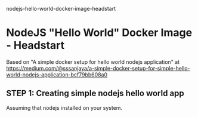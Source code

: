 nodejs-hello-world-docker-image-headstart
# NodeJS "Hello World" Docker Image  - Headstart

Based on "A simple docker setup for hello world nodejs application" at https://medium.com/@sssanjaya/a-simple-docker-setup-for-simple-hello-world-nodejs-application-bcf79bb608a0

## STEP 1: Creating simple nodejs hello world app

Assuming that nodejs installed on your system.

